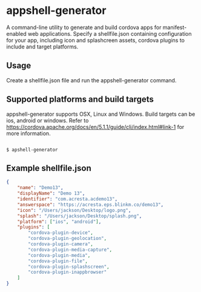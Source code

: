 # appshell-generator
A command-line utility to generate and build cordova apps for manifest-enabled web applications. Specify a shellfile.json containing configuration for your app, including icon and splashcreen assets, cordova plugins to include and target platforms.

## Usage
Create a shellfile.json file and run the appshell-generator command.

## Supported platforms and build targets
appshell-generator supports OSX, Linux and Windows.
Build targets can be ios, android or windows. 
Refer to https://cordova.apache.org/docs/en/5.1.1/guide/cli/index.html#link-1 for more information.

<code bash>
$ apshell-generator
</code>

## Example shellfile.json
```json
{
    "name": "Demo13",
    "displayName": "Demo 13",
    "identifier": "com.acresta.acdemo13",
    "answerspace": "https://acresta.eps.blinkm.co/demo13",
    "icon": "/Users/jackson/Desktop/logo.png",
    "splash": "/Users/jackson/Desktop/splash.png",
    "platform": ["ios", "android"],
    "plugins": [
        "cordova-plugin-device",
        "cordova-plugin-geolocation",
        "cordova-plugin-camera",
        "cordova-plugin-media-capture",
        "cordova-plugin-media",
        "cordova-plugin-file",
        "cordova-plugin-splashscreen",
        "cordova-plugin-inappbrowser"
    ]
}
```
